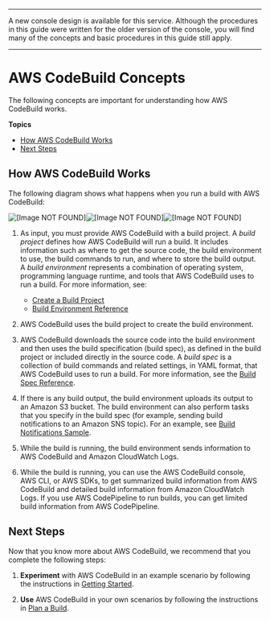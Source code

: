 --------

A new console design is available for this service\. Although the procedures in this guide were written for the older version of the console, you will find many of the concepts and basic procedures in this guide still apply\.

--------

# AWS CodeBuild Concepts<a name="concepts"></a>

The following concepts are important for understanding how AWS CodeBuild works\.

**Topics**
+ [How AWS CodeBuild Works](#concepts-how-it-works)
+ [Next Steps](#concepts-next-steps)

## How AWS CodeBuild Works<a name="concepts-how-it-works"></a>

The following diagram shows what happens when you run a build with AWS CodeBuild: 

![\[Image NOT FOUND\]](http://docs.aws.amazon.com/codebuild/latest/userguide/images/arch.png)![\[Image NOT FOUND\]](http://docs.aws.amazon.com/codebuild/latest/userguide/)![\[Image NOT FOUND\]](http://docs.aws.amazon.com/codebuild/latest/userguide/)

1. As input, you must provide AWS CodeBuild with a build project\. A *build project* defines how AWS CodeBuild will run a build\. It includes information such as where to get the source code, the build environment to use, the build commands to run, and where to store the build output\. A *build environment* represents a combination of operating system, programming language runtime, and tools that AWS CodeBuild uses to run a build\. For more information, see:
   + [Create a Build Project](create-project.md)
   + [Build Environment Reference](build-env-ref.md)

1. AWS CodeBuild uses the build project to create the build environment\.

1. AWS CodeBuild downloads the source code into the build environment and then uses the build specification \(build spec\), as defined in the build project or included directly in the source code\. A *build spec* is a collection of build commands and related settings, in YAML format, that AWS CodeBuild uses to run a build\. For more information, see the [Build Spec Reference](build-spec-ref.md)\.

1. If there is any build output, the build environment uploads its output to an Amazon S3 bucket\. The build environment can also perform tasks that you specify in the build spec \(for example, sending build notifications to an Amazon SNS topic\)\. For an example, see [Build Notifications Sample](sample-build-notifications.md)\.

1. While the build is running, the build environment sends information to AWS CodeBuild and Amazon CloudWatch Logs\.

1. While the build is running, you can use the AWS CodeBuild console, AWS CLI, or AWS SDKs, to get summarized build information from AWS CodeBuild and detailed build information from Amazon CloudWatch Logs\. If you use AWS CodePipeline to run builds, you can get limited build information from AWS CodePipeline\.

## Next Steps<a name="concepts-next-steps"></a>

Now that you know more about AWS CodeBuild, we recommend that you complete the following steps:

1. **Experiment** with AWS CodeBuild in an example scenario by following the instructions in [Getting Started](getting-started.md)\.

1. **Use** AWS CodeBuild in your own scenarios by following the instructions in [Plan a Build](planning.md)\.
